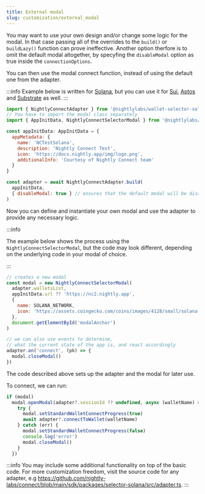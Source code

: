 ```yaml
---
title: External modal
slug: customization/external_modal
---
```


You may want to use your own design and/or change some logic for the modal. In that case passing all of the overrides to the `build()` or `buildLazy()` function can prove ineffective. Another option therfore is to omit the default modal altogether, by specyfing the `disableModal` option as true inside the `connectionOptions`.

You can then use the modal connect function, instead of using the default one from the adapter.

:::info
Example below is written for [Solana](../../solana/solana/start), but you can use it for [Sui](../../sui/sui/start), [Aptos](../../aptos/aptos/start) and [Substrate](../../substrate/substrate/start) as well.
:::

```js
import { NightlyConnectAdapter } from '@nightlylabs/wallet-selector-solana'
// You have to import the modal class separately
import { AppInitData, NightlyConnectSelectorModal } from '@nightlylabs/wallet-selector-base'

const appInitData: AppInitData = {
  appMetadata: {
    name: 'NCTestSolana',
    description: 'Nightly Connect Test',
    icon: 'https://docs.nightly.app/img/logo.png',
    additionalInfo: 'Courtesy of Nightly Connect team'
  }
}

const adapter = await NightlyConnectAdapter.build(
  appInitData,
  { disableModal: true } // ensures that the default modal will be disabled
)
```

Now you can define and instantiate your own modal and use the adapter to provide any necessary logic.

:::info

The example below shows the process using the `NightlyConnectSelectorModal`, but the code may look different, depending on the underlying code in your modal of choice.

:::

```js
// creates a new modal
const modal = new NightlyConnectSelectorModal(
  adapter.walletsList,
  appInitData.url ?? 'https://nc2.nightly.app',
  {
    name: SOLANA_NETWORK,
    icon: 'https://assets.coingecko.com/coins/images/4128/small/solana.png'
  },
  document.getElementById('modalAnchor')
)

// we can also use events to determine,
// what the current state of the app is, and react accordingly
adapter.on('connect', (pk) => {
  modal.closeModal()
})
```

The code described above sets up the adapter and the modal for later use.

To connect, we can run:

```js
if (modal)
  modal.openModal(adapter?.sessionId ?? undefined, async (walletName) => {
    try {
      modal.setStandardWalletConnectProgress(true)
      await adapter?.connectToWallet(walletName)
    } catch (err) {
      modal.setStandardWalletConnectProgress(false)
      console.log('error')
      modal.closeModal()
    }
  })
```

:::info
You may include some additional functionality on top of the basic code. For more customization freedom, visit the source code for any adapter, e.g https://github.com/nightly-labs/connect/blob/main/sdk/packages/selector-solana/src/adapter.ts.
:::
